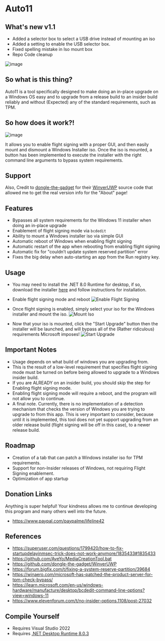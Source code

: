 # Auto11

## What's new v1.1
+ Added a selector box to select a USB drive instead of mounting an iso
+ Added a setting to enable the USB selector box.
+ Fixed spelling mistake in Iso mount box
+ Repo Code cleanup

![image](https://github.com/mastercodeon314/Auto11/assets/78676320/bb67e3c0-ed8f-45d0-9f9a-1b80971ff0a0)

## So what is this thing?
Auto11 is a tool specifically designed to make doing an in-place upgrade on a Windows OS easy and to upgrade from a release build to an insider build reliably and without (Expected) any of the standard requirements, such as TPM.

## So how does it work?!

![image](https://github.com/mastercodeon314/Auto11/assets/78676320/a8f4adc1-4df2-49c6-bb55-7469b5eaeb5d)

It allows you to enable flight signing with a proper GUI, and then easily mount and dismount a Windows Installer iso.
Once the iso is mounted, a button has been implemented to execute the installer with the right command line arguments to bypass system requirements. 

## Support

Also, Credit to [dongle-the-gadget](https://github.com/dongle-the-gadget) for their [WinverUWP](https://github.com/dongle-the-gadget/WinverUWP) source code that allowed me to get the real version info for the "About" page!

## Features
- Bypasses all system requirements for the Windows 11 installer when doing an in-place upgrade
- Enablement of flight signing mode via ```bcdedit```
- Ability to mount a Windows installer iso via simple GUI
- Automatic reboot of Windows when enabling flight signing
- Automatic restart of the app when rebooting from enabling flight signing
- Automatic fix for "couldn’t update system reserved partition" error
- Fixes the big delay when auto-starting an app from the Run registry key.

## Usage
- You may need to install the .NET 8.0 Runtime for desktop, if so, download the installer [here](https://dotnet.microsoft.com/en-us/download/dotnet/thank-you/runtime-desktop-8.0.3-windows-x64-installer) and follow instructions for installation.

- Enable flight signing mode and reboot
  ![Enable Flight Signing](https://github.com/mastercodeon314/Auto11/assets/78676320/ba964fda-8148-4250-9a4f-eec3db539621)
  
- Once flight signing is enabled, simply select your iso for the Windows installer and mount the iso.
  ![Mount Iso](https://github.com/mastercodeon314/Auto11/assets/78676320/081a4a14-b877-481c-bed7-8d5386ff19a8)

- Now that your iso is mounted, click the "Start Upgrade" button then the installer will be launched, and will bypass all of the (Rather ridiculous) requirements Microsoft imposes!
  ![Start Upgrade](https://github.com/mastercodeon314/Auto11/assets/78676320/950c7f64-7846-402b-839f-09f2176e7fba)

## Important Notes
- Usage depends on what build of windows you are upgrading from.
- This is the result of a low-level requirement that specifies flight signing mode must be turned on before being allowed to upgrade to a Windows insider build.
- If you are ALREADY on an insider build, you should skip the step for Enabling flight signing mode. 
- Enabling flight signing mode will require a reboot, and the program will not allow you to continue. 
- A final note. Currently, there is no implementation of a detection mechanism that checks the version of Windows you are trying to upgrade to from this app. 
  This is very important to consider, because until it is implemented, this tool does not yet support upgrading from an older release build (flight signing will be off in this case), to a newer release build.

## Roadmap
- Creation of a tab that can patch a Windows installer iso for TPM requirements.
- Support for non-Insider releases of Windows, not requiring Flight Signing enablement.
- Optimization of app startup

## Donation Links
Anything is super helpful! Your kindness allows me to continue developing this program and many others well into the future.
- https://www.paypal.com/paypalme/lifeline42

## References
- https://superuser.com/questions/1799420/how-to-fix-startupdelayinmsec-trick-does-not-work-anymore/1835433#1835433
- https://github.com/AveYo/MediaCreationTool.bat
- https://github.com/dongle-the-gadget/WinverUWP
- https://forum.bigfix.com/t/fixing-a-system-reserve-partition/39684
- https://winaero.com/microsoft-has-patched-the-product-server-for-tpm-check-bypass/
- https://learn.microsoft.com/en-us/windows-hardware/manufacture/desktop/bcdedit-command-line-options?view=windows-11
- https://www.elevenforum.com/t/no-insider-options.1108/post-27032

## Compile Yourself
- Requires Visual Studio 2022
- Requires [.NET Desktop Runtime 8.0.3](https://dotnet.microsoft.com/en-us/download/dotnet/thank-you/runtime-desktop-8.0.3-windows-x64-installer)

